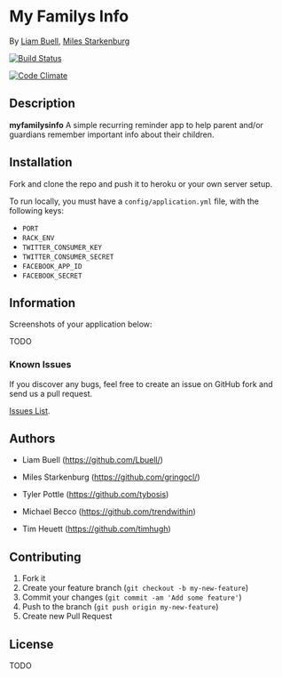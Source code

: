 # My Familys Info
<!-- If you'd like to use a logo instead uncomment this code and remove the text above this line

  ![Logo](URL to logo img file goes here)

-->

By [Liam Buell](https://github.com/Lbuell/),
[Miles Starkenburg](https://github.com/gringocl/)

[![Build Status](https://travis-ci.org/gringocl/myfamilysinfo.png?branch=master)](https://travis-ci.org/gringocl/myfamilysinfo)

[![Code Climate](https://codeclimate.com/github/gringocl/myfamilysinfo.png)](https://codeclimate.com/github/gringocl/myfamilysinfo)

## Description
**myfamilysinfo** A simple recurring reminder app to help parent and/or guardians remember important info about their children.

## Installation

Fork and clone the repo and push it to heroku or your own server setup.

To run locally, you must have a `config/application.yml` file, with the following keys:

- `PORT`
- `RACK_ENV`
- `TWITTER_CONSUMER_KEY`
- `TWITTER_CONSUMER_SECRET`
- `FACEBOOK_APP_ID`
- `FACEBOOK_SECRET`

## Information

Screenshots of your application below:

TODO


### Known Issues

If you discover any bugs, feel free to create an issue on GitHub fork and
send us a pull request.

[Issues List](https://github.com/gringocl/myfamilysinfo/issues).

## Authors

* Liam Buell (https://github.com/Lbuell/)
* Miles Starkenburg (https://github.com/gringocl/)

* Tyler Pottle (https://github.com/tybosis)
* Michael Becco (https://github.com/trendwithin)
* Tim Heuett (https://github.com/timhugh)

## Contributing

1. Fork it
2. Create your feature branch (`git checkout -b my-new-feature`)
3. Commit your changes (`git commit -am 'Add some feature'`)
4. Push to the branch (`git push origin my-new-feature`)
5. Create new Pull Request


## License

TODO
